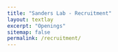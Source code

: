 ```yaml
---
title: "Sanders Lab - Recruitment"
layout: textlay
excerpt: "Openings"
sitemap: false
permalink: /recruitment/
---
```


